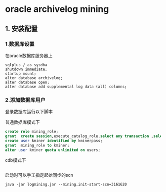 # oracle archivelog mining 

## 1. 安装配置

### 1.数据库设置
在oracle数据库服务器上
```shell script
sqlplus / as sysdba
shutdown immediate;
startup mount;
alter database archivelog;
alter database open;
alter database add supplemental log data (all) columns;
```

 ### 2.添加数据库用户
  登录数据库运行以下脚本
  
  普通数据库模式下
```sql
create role mining_role;
grant  create session,execute_catalog_role,select any transaction ,select any dictionary to mining_role;
create user kminer identified by kminerpass;
grant  mining_role to kminer;
alter user kminer quota unlimited on users;
```
cdb模式下
```sql

```




启动时可以手工指定起始同步的scn
```shell script
java -jar logmining.jar --mining.init-start-scn=3161620
```